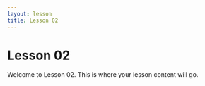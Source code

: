 ```yaml
---
layout: lesson
title: Lesson 02
---
```


# Lesson 02
Welcome to Lesson 02. This is where your lesson content will go.
